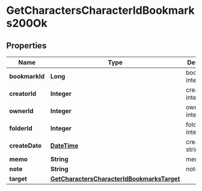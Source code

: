 
# GetCharactersCharacterIdBookmarks200Ok

## Properties
Name | Type | Description | Notes
------------ | ------------- | ------------- | -------------
**bookmarkId** | **Long** | bookmark_id integer | 
**creatorId** | **Integer** | creator_id integer | 
**ownerId** | **Integer** | owner_id integer | 
**folderId** | **Integer** | folder_id integer |  [optional]
**createDate** | [**DateTime**](DateTime.md) | create_date string | 
**memo** | **String** | memo string | 
**note** | **String** | note string | 
**target** | [**GetCharactersCharacterIdBookmarksTarget**](GetCharactersCharacterIdBookmarksTarget.md) |  |  [optional]



